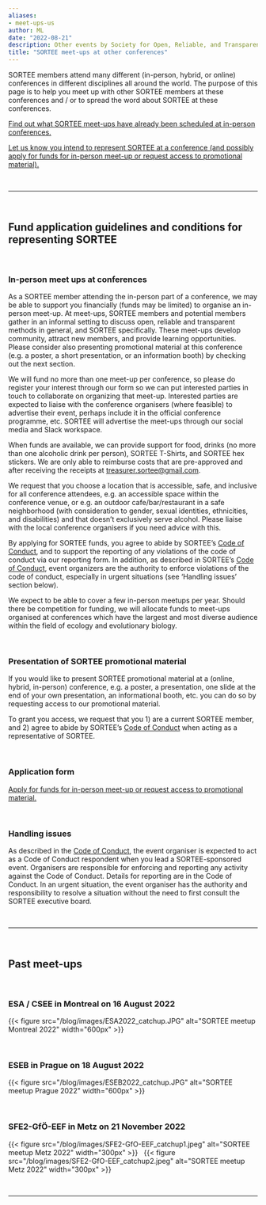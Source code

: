 ```yaml
---
aliases:
- meet-ups-us
author: ML
date: "2022-08-21"
description: Other events by Society for Open, Reliable, and Transparent Ecology and Evolutionary biology (SORTEE)
title: "SORTEE meet-ups at other conferences"
---
```


SORTEE members attend many different (in-person, hybrid, or online) conferences in different disciplines all around the world. The purpose of this page is to help you meet up with other SORTEE members at these conferences and / or to spread the word about SORTEE at these conferences.    

[Find out what SORTEE meet-ups have already been scheduled at in-person conferences.](https://docs.google.com/spreadsheets/d/1QfzSdTNzRR-gbILW2BNqrQTpWIjduR-7Jtw2lataGbk/edit?usp=sharing)     

[Let us know you intend to represent SORTEE at a conference (and possibly apply for funds for in-person meet-up or request access to promotional material).](https://forms.gle/rEXRYNoCXWBDFiLPA)

&nbsp;

---

&nbsp;

## Fund application guidelines and conditions for representing SORTEE

&nbsp;

### In-person meet ups at conferences 
As a SORTEE member attending the in-person part of a conference, we may be able to support you financially (funds may be limited) to organise an in-person meet-up. At meet-ups, SORTEE members and potential members gather in an informal setting to discuss open, reliable and transparent methods in general, and SORTEE specifically. These meet-ups develop community, attract new members,  and provide learning opportunities. Please consider also presenting promotional material at this conference (e.g. a poster, a short presentation, or an information booth) by checking out the next section.

We will fund no more than one meet-up per conference, so please do register your interest through our form so we can put interested parties in touch to collaborate on organizing that meet-up. Interested parties are expected to liaise with the conference organisers (where feasible) to advertise their event, perhaps include it in the official conference programme, etc. SORTEE will advertise the meet-ups through our social media and Slack workspace.

When funds are available, we can provide support for food, drinks (no more than one alcoholic drink per person), SORTEE T-Shirts, and SORTEE hex stickers. We are only able to reimburse costs that are pre-approved and after receiving the receipts at treasurer.sortee@gmail.com.

We request that you choose a location that is accessible, safe, and inclusive for all conference attendees, e.g. an accessible space within the conference venue, or e.g. an outdoor cafe/bar/restaurant in a safe neighborhood (with consideration to gender, sexual identities, ethnicities, and disabilities) and that doesn’t exclusively serve alcohol. Please liaise with the local conference organisers if you need advice with this.  

By applying for SORTEE funds, you agree to abide by SORTEE’s [Code of Conduct](https://www.sortee.org/codeofconduct/), and to support the reporting of any violations of the code of conduct via our reporting form.  In addition, as described in SORTEE’s [Code of Conduct](https://www.sortee.org/codeofconduct/), event organizers are the authority to enforce violations of the code of conduct, especially in urgent situations (see ‘Handling issues’ section below). 

We expect to be able to cover a few in-person meetups per year. Should there be competition for funding, we will allocate funds to meet-ups organised at conferences which have the largest and most diverse audience within the field of ecology and evolutionary biology. 

&nbsp;

### Presentation of SORTEE promotional material
If you would like to present SORTEE promotional material at a (online, hybrid, in-person) conference, e.g. a poster, a presentation, one slide at the end of your own presentation, an informational booth, etc. you can do so by requesting access to our promotional material.

To grant you access, we request that you 1) are a current SORTEE member, and 2) agree to abide by SORTEE’s [Code of Conduct](https://www.sortee.org/codeofconduct/) when acting as a representative of SORTEE. 

&nbsp;

### Application form
[Apply for funds for in-person meet-up or request access to promotional material.](https://forms.gle/rEXRYNoCXWBDFiLPA)

&nbsp;

### Handling issues
As described in the [Code of Conduct](https://www.sortee.org/codeofconduct/), the event organiser is expected to act as a Code of Conduct respondent when you lead a SORTEE-sponsored event. Organisers are responsible for enforcing and reporting any activity against the Code of Conduct. Details for reporting are in the Code of Conduct. In an urgent situation, the event organiser has the authority and responsibility to resolve a situation without the need to first consult the SORTEE executive board.  


&nbsp;  

---

&nbsp;

## Past meet-ups   

&nbsp;  

### ESA / CSEE in Montreal on 16 August 2022

{{< figure src="/blog/images/ESA2022_catchup.JPG" alt="SORTEE meetup Montreal 2022" width="600px" >}}

&nbsp;  

### ESEB in Prague on 18 August 2022

{{< figure src="/blog/images/ESEB2022_catchup.JPG" alt="SORTEE meetup Prague 2022" width="600px" >}}

&nbsp;  

### SFE2-GfÖ-EEF in Metz on 21 November 2022

{{< figure src="/blog/images/SFE2-GfO-EEF_catchup1.jpeg" alt="SORTEE meetup Metz 2022" width="300px" >}} 
&nbsp; 
{{< figure src="/blog/images/SFE2-GfO-EEF_catchup2.jpeg" alt="SORTEE meetup Metz 2022" width="300px" >}}

&nbsp; 

---

&nbsp;
